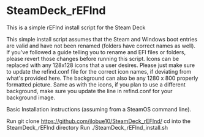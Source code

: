 # SteamDeck_rEFInd
This is a simple rEFInd install script for the Steam Deck

This simple install script assumes that the Steam and Windows boot entries are valid and have not been renamed (folders have correct names as well).
If you've followed a guide telling you to rename and EFI files or folders, please revert those changes before running this script.
Icons can be replaced with any 128x128 icons that a user desires. Please just make sure to update the refind.conf file for the correct icon names, if deviating from what's provided here.
The background can also be any 1280 x 800 properly formatted picture. Same as with the icons, if you plan to use a different background, make sure you update the line in refind.conf for your background image.

Basic Installation instructions (assuming from a SteamOS command line).

Run git clone https://github.com/jlobue10/SteamDeck_rEFInd/
cd into the SteamDeck_rEFInd directory
Run ./SteamDeck_rEFInd_install.sh
